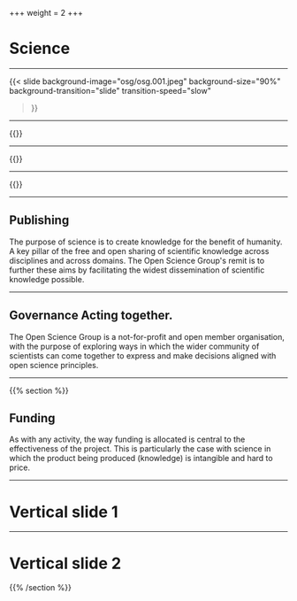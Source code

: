 +++
weight = 2
+++

# Science

---

{{< slide
  background-image="osg/osg.001.jpeg"
  background-size="90%"
  background-transition="slide"
  transition-speed="slow"
>}}

---

{{<slide background-image="osg/osg.002.jpeg" background-size="90%"
background-transition="slide" transition-speed="slow">}}

---

{{<slide background-image="osg/osg.003.jpeg" background-size="90%"
background-transition="slide" transition-speed="slow">}}

---

{{<slide background-image="osg/osg.004.jpeg" background-size="90%"
background-transition="slide" transition-speed="slow">}}

---

## Publishing

The purpose of science is to create knowledge for the benefit of humanity. A key pillar of the free and open sharing of scientific knowledge across disciplines and across domains. The Open Science Group's remit is to further these aims by facilitating the widest dissemination of scientific knowledge possible.

---

## Governance Acting together.

The Open Science Group is a not-for-profit and open member organisation, with the purpose of exploring ways in which the wider community of scientists can come together to express and make decisions aligned with open science principles.

---

{{% section %}}

## Funding

As with any activity, the way funding is allocated is central to the effectiveness of the project. This is particularly the case with science in which the product being produced (knowledge) is intangible and hard to price.

---

# Vertical slide 1

---

# Vertical slide 2

{{% /section %}}
